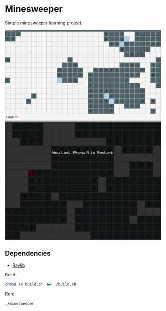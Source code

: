 # Minesweeper

Simple minesweeper learning project.

<img src="./assets/2023-12-25-190413_1201x704_scrot.png" width="600" alt="Minesweeper Image 3">
<img src="./assets/2023-12-24-212406_798x607_scrot.png" width="600" alt="Minesweeper Image 2">

## Dependencies

- [Raylib](https://www.raylib.com/)



Build:
```bash
chmod +x build.sh  && ./build.sh
```

Run:

```bash
./minesweeper
```

